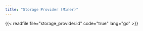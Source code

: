 ```yaml
---
title: "Storage Provider (Miner)"
---
```


{{< readfile file="storage_provider.id" code="true" lang="go" >}}
